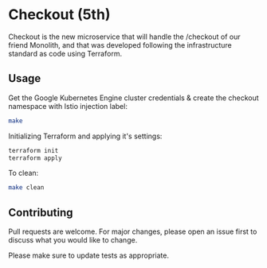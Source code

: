 # Checkout (5th)

Checkout is the new microservice that will handle the /checkout of our friend Monolith, and that was developed following the infrastructure standard as code using Terraform.

## Usage

Get the Google Kubernetes Engine cluster credentials & create the checkout namespace with Istio injection label:

```bash
make
```

Initializing Terraform and applying it's settings:

```bash
terraform init
terraform apply
```

To clean:

```bash
make clean
```

## Contributing
Pull requests are welcome. For major changes, please open an issue first to discuss what you would like to change.

Please make sure to update tests as appropriate.
